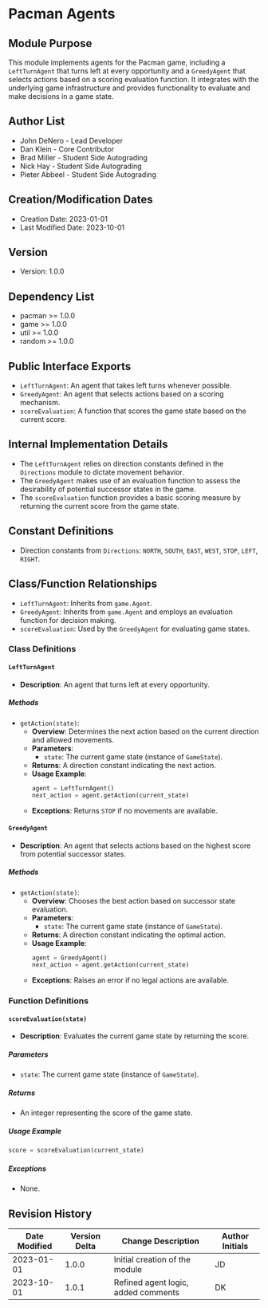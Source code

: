 # Pacman Agents

## Module Purpose
This module implements agents for the Pacman game, including a `LeftTurnAgent` that turns left at every opportunity and a `GreedyAgent` that selects actions based on a scoring evaluation function. It integrates with the underlying game infrastructure and provides functionality to evaluate and make decisions in a game state.

## Author List
- John DeNero - Lead Developer
- Dan Klein - Core Contributor
- Brad Miller - Student Side Autograding
- Nick Hay - Student Side Autograding
- Pieter Abbeel - Student Side Autograding

## Creation/Modification Dates
- Creation Date: 2023-01-01
- Last Modified Date: 2023-10-01

## Version
- Version: 1.0.0

## Dependency List
- pacman >= 1.0.0
- game >= 1.0.0
- util >= 1.0.0
- random >= 1.0.0

## Public Interface Exports
- `LeftTurnAgent`: An agent that takes left turns whenever possible.
- `GreedyAgent`: An agent that selects actions based on a scoring mechanism.
- `scoreEvaluation`: A function that scores the game state based on the current score.

## Internal Implementation Details
- The `LeftTurnAgent` relies on direction constants defined in the `Directions` module to dictate movement behavior.
- The `GreedyAgent` makes use of an evaluation function to assess the desirability of potential successor states in the game.
- The `scoreEvaluation` function provides a basic scoring measure by returning the current score from the game state.

## Constant Definitions
- Direction constants from `Directions`: `NORTH`, `SOUTH`, `EAST`, `WEST`, `STOP`, `LEFT`, `RIGHT`.

## Class/Function Relationships
- `LeftTurnAgent`: Inherits from `game.Agent`.
- `GreedyAgent`: Inherits from `game.Agent` and employs an evaluation function for decision making.
- `scoreEvaluation`: Used by the `GreedyAgent` for evaluating game states.

### Class Definitions

#### `LeftTurnAgent`
- **Description**: An agent that turns left at every opportunity.
  
##### Methods
- `getAction(state)`: 
  - **Overview**: Determines the next action based on the current direction and allowed movements.
  - **Parameters**:
    - `state`: The current game state (instance of `GameState`).
  - **Returns**: A direction constant indicating the next action.
  - **Usage Example**: 
    ```python
    agent = LeftTurnAgent()
    next_action = agent.getAction(current_state)
    ```
  - **Exceptions**: Returns `STOP` if no movements are available.

#### `GreedyAgent`
- **Description**: An agent that selects actions based on the highest score from potential successor states.
  
##### Methods
- `getAction(state)`:
  - **Overview**: Chooses the best action based on successor state evaluation.
  - **Parameters**:
    - `state`: The current game state (instance of `GameState`).
  - **Returns**: A direction constant indicating the optimal action.
  - **Usage Example**: 
    ```python
    agent = GreedyAgent()
    next_action = agent.getAction(current_state)
    ```
  - **Exceptions**: Raises an error if no legal actions are available.

### Function Definitions

#### `scoreEvaluation(state)`
- **Description**: Evaluates the current game state by returning the score.
  
##### Parameters
- `state`: The current game state (instance of `GameState`).

##### Returns
- An integer representing the score of the game state.

##### Usage Example
```python
score = scoreEvaluation(current_state)
```
  
##### Exceptions
- None.

## Revision History
| Date Modified | Version Delta | Change Description                   | Author Initials |
|---------------|---------------|--------------------------------------|------------------|
| 2023-01-01    | 1.0.0        | Initial creation of the module      | JD               |
| 2023-10-01    | 1.0.1        | Refined agent logic, added comments | DK               |